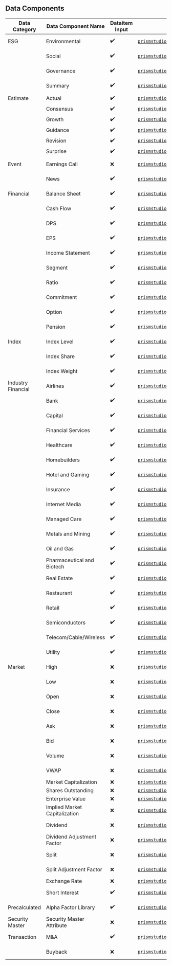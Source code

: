 
## Data Components

| Data Category | Data Component Name | Dataitem Input | Data Function | Default Frequency |
| --- | --- | --- | --- | --- |
| ESG | Environmental | ✔️ | [`prismstudio.esg.environmental`](<#prismstudio.esg.environmental>) | Aperiodic Day |
|| Social | ✔️ | [`prismstudio.esg.social`](<#prismstudio.esg.social>) | Aperiodic Day |
|| Governance | ✔️ | [`prismstudio.esg.governance`](<#prismstudio.esg.governance>) | Aperiodic Day |
|| Summary | ✔️ | [`prismstudio.esg.summary`](<#prismstudio.esg.summary>) | Aperiodic Day |
| Estimate | Actual | ✔️ | [`prismstudio.estimate.actual`](<#prismstudio.estimate.actual>) | Aperiodic |
|| Consensus | ✔️ | [`prismstudio.estimate.consensus`](<#prismstudio.estimate.consensus>) | Aperiodic |
|| Growth | ✔️ | [`prismstudio.estimate.growth`](<#prismstudio.estimate.growth>) | Aperiodic |
|| Guidance | ✔️ | [`prismstudio.estimate.guidance`](<#prismstudio.estimate.guidance>) | Aperiodic |
|| Revision | ✔️ | [`prismstudio.estimate.revision`](<#prismstudio.estimate.revision>) | Aperiodic |
|| Surprise | ✔️ | [`prismstudio.estimate.surprise`](<#prismstudio.estimate.surprise>)| Aperiodic |
| Event | Earnings Call | ❌ | [`prismstudio.event.earnings_call`](<#prismstudio.event.earnings_call>) | Aperiodic Day |
|| News | ✔️ | [`prismstudio.event.news`](<#prismstudio.event.news>) | Aperiodic Day |
| Financial | Balance Sheet | ✔️ | [`prismstudio.financial.balance_sheet`](<#prismstudio.financial.balance_sheet>) | Aperiodic Day |
|| Cash Flow | ✔️ | [`prismstudio.financial.cash_flow`](<#prismstudio.financial.cash_flow>) | Aperiodic Day |
|| DPS | ✔️ | [`prismstudio.financial.dps`](<#prismstudio.financial.dps>) | Aperiodic Day |
|| EPS | ✔️ | [`prismstudio.financial.eps`](<#prismstudio.financial.eps>) | Aperiodic Day |
|| Income Statement | ✔️ | [`prismstudio.financial.income_statement`](<#prismstudio.financial.income_statement>) | Aperiodic Day |
|| Segment | ✔️ | [`prismstudio.financial.segment`](<#prismstudio.financial.segment>) | Aperiodic Day |
|| Ratio | ✔️ | [`prismstudio.financial.ratio`](<#prismstudio.financial.ratio>) | Aperiodic Day |
|| Commitment | ✔️ | [`prismstudio.financial.commitment`](<#prismstudio.financial.commitment>) | Aperiodic Day |
|| Option | ✔️ | [`prismstudio.financial.option`](<#prismstudio.financial.option>) | Aperiodic Day |
|| Pension | ✔️ | [`prismstudio.financial.pension`](<#prismstudio.financial.pension>) | Aperiodic Day |
| Index | Index Level | ✔️ | [`prismstudio.index.level`](<#prismstudio.index.level>) | Business Day |
|| Index Share | ✔️ | [`prismstudio.index.share`](<#prismstudio.index.share>) | Business Day |
|| Index Weight | ✔️ | [`prismstudio.index.weight`](<#prismstudio.index.weight>) | Business Day |
| Industry Financial | Airlines | ✔️ | [`prismstudio.industryfin.airlines`](<#prismstudio.industryfin.airlines>) | Aperiodic Day |
|| Bank | ✔️ | [`prismstudio.industryfin.bank`](<#prismstudio.industryfin.bank>) | Aperiodic Day |
|| Capital| ✔️ | [`prismstudio.industryfin.capital_market`](<#prismstudio.industryfin.capital_market>) | Aperiodic Day |
|| Financial Services | ✔️ | [`prismstudio.industryfin.financial_services`](<#prismstudio.industryfin.financial_services>) | Aperiodic Day |
|| Healthcare | ✔️ | [`prismstudio.industryfin.healthcare`](<#prismstudio.industryfin.healthcare>) | Aperiodic Day |
|| Homebuilders | ✔️ | [`prismstudio.industryfin.homebuilders`](<#prismstudio.industryfin.homebuilders>) | Aperiodic Day |
|| Hotel and Gaming | ✔️ | [`prismstudio.industryfin.hotel`](<#prismstudio.industryfin.hotel>) | Aperiodic Day |
|| Insurance | ✔️ | [`prismstudio.industryfin.insurance`](<#prismstudio.industryfin.insurance>) | Aperiodic Day |
|| Internet Media | ✔️ | [`prismstudio.industryfin.internet`](<#prismstudio.industryfin.internet>) | Aperiodic Day |
|| Managed Care | ✔️ | [`prismstudio.industryfin.managed_care`](<#prismstudio.industryfin.managed_care>) | Aperiodic Day |
|| Metals and Mining | ✔️ | [`prismstudio.industryfin.mining`](<#prismstudio.industryfin.mining>) | Aperiodic Day |
|| Oil and Gas | ✔️ | [`prismstudio.industryfin.oil`](<#prismstudio.industryfin.oil>) | Aperiodic Day |
|| Pharmaceutical and Biotech | ✔️ | [`prismstudio.industryfin.biopharma`](<#prismstudio.industryfin.biopharma>) | Aperiodic Day |
|| Real Estate | ✔️ | [`prismstudio.industryfin.real_estate`](<#prismstudio.industryfin.real_estate>) | Aperiodic Day |
|| Restaurant | ✔️ | [`prismstudio.industryfin.restaurant`](<#prismstudio.industryfin.restaurant>) | Aperiodic Day |
|| Retail | ✔️ | [`prismstudio.industryfin.retail`](<#prismstudio.industryfin.retail>) | Aperiodic Day |
|| Semiconductors | ✔️ | [`prismstudio.industryfin.semiconductors`](<#prismstudio.industryfin.semiconductors>) | Aperiodic Day |
|| Telecom/Cable/Wireless | ✔️ | [`prismstudio.industryfin.telecom`](<#prismstudio.industryfin.telecom>) | Aperiodic Day |
|| Utility | ✔️ | [`prismstudio.industryfin.utility`](<#prismstudio.industryfin.utility>) | Aperiodic Day |
| Market | High | ❌ | [`prismstudio.market.high`](<#prismstudio.market.high>) | Business Day |
|| Low | ❌ | [`prismstudio.market.low`](<#prismstudio.market.low>) | Business Day |
|| Open | ❌ | [`prismstudio.market.open`](<#prismstudio.market.open>) | Business Day |
|| Close | ❌ | [`prismstudio.market.close`](<#prismstudio.market.close>) | Business Day |
|| Ask | ❌ | [`prismstudio.market.ask`](<#prismstudio.market.ask>) | Business Day |
|| Bid | ❌ | [`prismstudio.market.bid`](<#prismstudio.market.bid>) | Business Day |
|| Volume | ❌ | [`prismstudio.market.volume`](<#prismstudio.market.volume>) | Business Day |
|| VWAP | ❌ | [`prismstudio.market.vwap`](<#prismstudio.market.vwap>) | Business Day |
|| Market Capitalization | ❌ | [`prismstudio.market.market_cap`](<#prismstudio.market.market_cap>) | Day |
|| Shares Outstanding | ❌ | [`prismstudio.market.shares_outstanding`](<#prismstudio.market.shares_outstanding>) | Day |
|| Enterprise Value | ❌ | [`prismstudio.market.enterprise_value`](<#prismstudio.market.enterprise_value>) | Day |
|| Implied Market Capitalization | ❌ | [`prismstudio.market.implied_market_cap`](<#prismstudio.market.implied_market_cap>) | Day |
|| Dividend | ❌ | [`prismstudio.market.dividend`](<#prismstudio.financial.eps>) | Business Day |
|| Dividend Adjustment Factor | ❌ | [`prismstudio.market.dividend_adjustment_factor`](<#prismstudio.market.dividend_adjustment_factor>) | Business Day |
|| Split | ❌ | [`prismstudio.market.split`](<#prismstudio.market.split>) | Aperiodic Day |
|| Split Adjustment Factor | ❌ | [`prismstudio.market.split_adjustment_factor`](<#prismstudio.market.split_adjustment_factor>) | Aperiodic Day |
|| Exchange Rate | ❌ | [`prismstudio.market.exchange_rate`](<#prismstudio.market.exchange_rate>) | Day |
|| Short Interest | ✔️ | [`prismstudio.market.short_interest`](<#prismstudio.market.short_interest>) | Business Day |
| Precalculated | Alpha Factor Library | ✔️ | [`prismstudio.precalculated.alpha_factor_library`](<#prismstudio.precalculated.alpha_factor_library>) | Business Day |
| Security Master | Security Master Attribute | ❌ | [`prismstudio.securitymaster.attribute`](<#prismstudio.securitymaster.attribute>) | Day |
| Transaction | M&A | ✔️ | [`prismstudio.transaction.ma`](<#prismstudio.transaction.ma>) | Aperiodic Day |
|| Buyback | ❌ | [`prismstudio.transaction.buyback`](<#prismstudio.transaction.buyback>) | Aperiodic Day |

